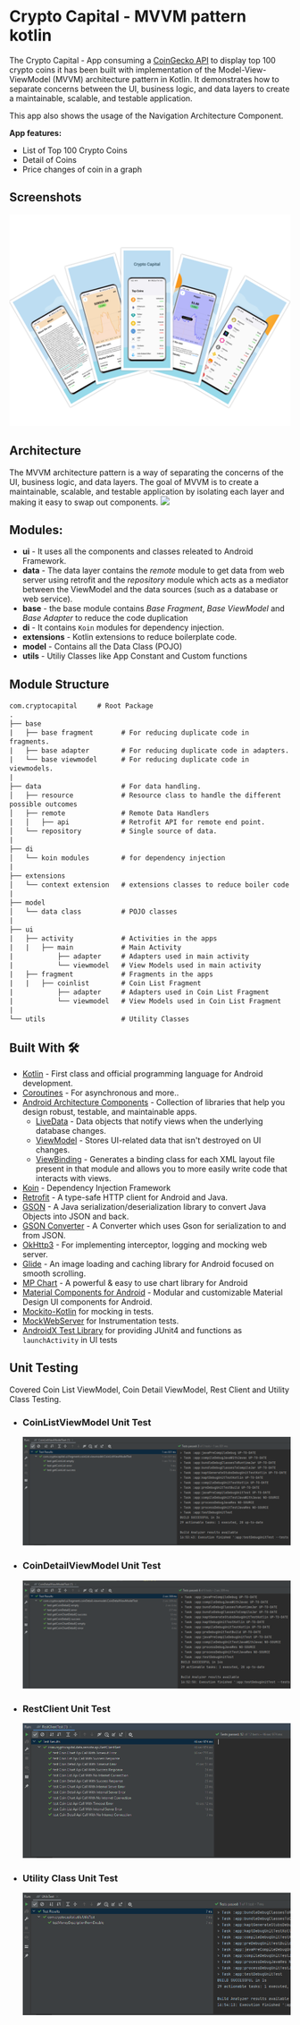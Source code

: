 # Crypto Capital - MVVM pattern kotlin
The Crypto Capital - App consuming a [CoinGecko API](https://www.coingecko.com/en/api) to display top 100 crypto coins it has been built with implementation of the Model-View-ViewModel (MVVM) architecture pattern in Kotlin. It demonstrates how to separate concerns between the UI, business logic, and data layers to create a maintainable, scalable, and testable application.

This app also shows the usage of the Navigation Architecture Component.

**App features:**
- List of Top 100 Crypto Coins
- Detail of Coins
- Price changes of coin in a graph

## Screenshots
![](screenshots/collage.png)

## Architecture
The MVVM architecture pattern is a way of separating the concerns of the UI, business logic, and data layers. The goal of MVVM is to create a maintainable, scalable, and testable application by isolating each layer and making it easy to swap out components.
![](https://developer.android.com/topic/libraries/architecture/images/final-architecture.png)

## Modules:
* **ui** - It uses all the components and classes releated to Android Framework.
* **data** - The data layer contains the *remote* module to get data from web server using retrofit and the *repository* module which acts as a mediator between the ViewModel and the data sources (such as a database or web service).
* **base** - the base module contains *Base Fragment*, *Base ViewModel* and *Base Adapter* to reduce the code duplication
* **di** - It contains `Koin` modules for dependency injection.
* **extensions** - Kotlin extensions to reduce boilerplate code.
* **model** - Contains all the Data Class (POJO)
* **utils** - Utiliy Classes like App Constant and Custom functions

## Module Structure

    com.cryptocapital     # Root Package
    .
    ├── base
    |   ├── base fragment       # For reducing duplicate code in fragments.
    |   ├── base adapter        # For reducing duplicate code in adapters.
    |   └── base viewmodel      # For reducing duplicate code in viewmodels. 
    |
    ├── data                    # For data handling.
    │   ├── resource            # Resource class to handle the different possible outcomes
    │   ├── remote              # Remote Data Handlers     
    |   │   ├── api             # Retrofit API for remote end point.
    │   └── repository          # Single source of data.
    |
    ├── di                  
    │   └── koin modules        # for dependency injection 
    |
    ├── extensions                  
    │   └── context extension   # extensions classes to reduce boiler code
    |
    ├── model                  
    │   └── data class          # POJO classes
    | 
    ├── ui  
    |   ├── activity            # Activities in the apps
    |   |   ├── main            # Main Activity 
    |           ├── adapter     # Adapters used in main activity
    |           └── viewmodel   # View Models used in main activity 
    |   ├── fragment            # Fragments in the apps
    |   |   ├── coinlist        # Coin List Fragment 
    |           ├── adapter     # Adapters used in Coin List Fragment
    |           └── viewmodel   # View Models used in Coin List Fragment
    |
    └── utils                   # Utility Classes



## Built With 🛠
- [Kotlin](https://kotlinlang.org/) - First class and official programming language for Android development.
- [Coroutines](https://kotlinlang.org/docs/reference/coroutines-overview.html) - For asynchronous and more..
- [Android Architecture Components](https://developer.android.com/topic/libraries/architecture) - Collection of libraries that help you design robust, testable, and maintainable apps.
    - [LiveData](https://developer.android.com/topic/libraries/architecture/livedata) - Data objects that notify views when the underlying database changes.
    - [ViewModel](https://developer.android.com/topic/libraries/architecture/viewmodel) - Stores UI-related data that isn't destroyed on UI changes.
    - [ViewBinding](https://developer.android.com/topic/libraries/view-binding) - Generates a binding class for each XML layout file present in that module and allows you to more easily write code that interacts with views.
- [Koin](https://insert-koin.io) - Dependency Injection Framework
- [Retrofit](https://square.github.io/retrofit/) - A type-safe HTTP client for Android and Java.
- [GSON](https://github.com/google/gson) - A Java serialization/deserialization library to convert Java Objects into JSON and back.
- [GSON Converter](https://github.com/square/retrofit/tree/master/retrofit-converters/gson) - A Converter which uses Gson for serialization to and from JSON.
- [OkHttp3](https://github.com/square/okhttp) -  For implementing interceptor, logging and mocking web server.
- [Glide](https://github.com/bumptech/glide) - An image loading and caching library for Android focused on smooth scrolling.
- [MP Chart](https://github.com/PhilJay/MPAndroidChart) - A powerful & easy to use chart library for Android
- [Material Components for Android](https://github.com/material-components/material-components-android) - Modular and customizable Material Design UI components for Android.
- [Mockito-Kotlin](https://github.com/nhaarman/mockito-kotlin) for mocking in tests.
- [MockWebServer](https://github.com/square/okhttp/tree/master/mockwebserver) for Instrumentation tests.
- [AndroidX Test Library](https://github.com/android/android-test) for providing JUnit4 and functions as `launchActivity` in UI tests

## Unit Testing
Covered Coin List ViewModel, Coin Detail ViewModel, Rest Client and Utility Class Testing.

- ### CoinListViewModel Unit Test
    ![](screenshots/coinlistviewmodel_test.png)
- ### CoinDetailViewModel Unit Test
    ![](screenshots/coint_detail_viewmodel_test_screenshot.png)
- ### RestClient Unit Test
    ![](screenshots/restclient_test_screenshot.png)
- ### Utility Class Unit Test
    ![](screenshots/utility_test.png)